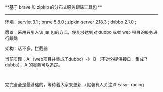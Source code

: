 **基于 brave 和 zipkip 的分布式服务跟踪工具包 **

---

环境：servlet 3.1 ; brave 5.8.0 ; zipkin-server 2.18.3 ; dubbo 2.7.0 ; 

愿景：采用只引入该 jar 包的方式，便能够达到对 dubbo 或者 web 项目的服务进行跟踪

架构：话不多，拦截器

当前实现：A （web项目并集成了dubbo）-》 B （不对外提供接口，集成了dubbo），A 的服务可以追踪。

<br>

完完全全是最基础的，等待着大家来更新...(假装有人关注)# Easy-Tracing
